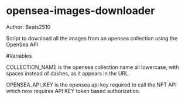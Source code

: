 # opensea-images-downloader

Author: Beats2510

Script to download all the images from an opensea collection using the OpenSea API

#Variables

COLLECTION_NAME is the opensea collection name all lowercase, with spaces instead of dashes, as it appears in the URL.

OPENSEA_API_KEY is the opensea api key required to call the NFT API which now requires API KEY token based authorization.
